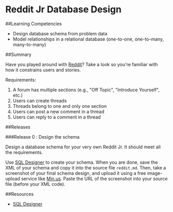 # Reddit Jr Database Design 
 
##Learning Competencies 

* Design database schema from problem data
* Model relationships in a relational database (one-to-one, one-to-many, many-to-many)

##Summary 

 Have you played around with [Reddit](http://reddit.com)?  Take a look so you're familiar with how it constrains users and stories.

Requirements:

1. A forum has multiple sections (e.g., "Off Topic", "Introduce Yourself", etc.)
2. Users can create threads
3. Threads belong to one and only one section
4. Users can post a new comment in a thread
5. Users can reply to a comment in a thread

##Releases

###Release 0 : Design the schema

Design a database schema for your very own Reddit Jr.  It should meet all the requirements.


Use [SQL Designer](https://socrates.devbootcamp.com/sql.html) to create your schema.  When you are done, save the XML of your schema and copy it into the source file `reddit.md`. Then, take a screenshot of your final schema design, and upload it using a free image-upload service like [Min.us](http://minus.com).  Paste the URL of the screenshot into your source file (before your XML code). 

<!-- ##Optimize Your Learning  -->

##Resources

* [SQL Designer](https://socrates.devbootcamp.com/sql.html)